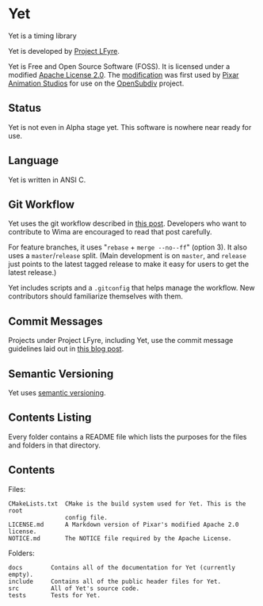 # Yet

Yet is a timing library

Yet is developed by [Project LFyre](http://lfyre.org/).

Yet is Free and Open Source Software (FOSS). It is licensed under a modified
[Apache License 2.0](https://www.apache.org/licenses/LICENSE-2.0.html). The
[modification](http://graphics.pixar.com/opensubdiv/docs/license.html) was first
used by [Pixar Animation Studios](https://www.pixar.com/) for use on the
[OpenSubdiv](http://graphics.pixar.com/opensubdiv/docs/intro.html) project.

## Status

Yet is not even in Alpha stage yet. This software is nowhere near ready for use.

## Language

Yet is written in ANSI C.

## Git Workflow

Yet uses the git workflow described in
[this post](http://endoflineblog.com/oneflow-a-git-branching-model-and-workflow).
Developers who want to contribute to Wima are encouraged to read that post
carefully.

For feature branches, it uses "`rebase` + `merge --no--ff`" (option 3). It also
uses a `master`/`release` split. (Main development is on `master`, and `release`
just points to the latest tagged release to make it easy for users to get the
latest release.)

Yet includes scripts and a `.gitconfig` that helps manage the workflow. New
contributors should familiarize themselves with them.

## Commit Messages

Projects under Project LFyre, including Yet, use the commit message guidelines
laid out in [this blog post](http://tbaggery.com/2008/04/19/a-note-about-git-commit-messages.html).

## Semantic Versioning

Yet uses [semantic versioning](http://semver.org/).

## Contents Listing

Every folder contains a README file which lists the purposes for the files and
folders in that directory.

## Contents

Files:

	CMakeLists.txt  CMake is the build system used for Yet. This is the root
	                config file.
	LICENSE.md      A Markdown version of Pixar's modified Apache 2.0 license.
	NOTICE.md       The NOTICE file required by the Apache License.

Folders:

	docs        Contains all of the documentation for Yet (currently empty).
	include     Contains all of the public header files for Yet.
	src         All of Yet's source code.
	tests       Tests for Yet.

